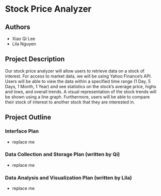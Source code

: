 # Stock Price Analyzer

## Authors
* Xiao Qi Lee
* Lila Nguyen

## Project Description
Our stock price analyzer will allow users to retrieve data on a stock of interest. For access to market data, we will be using Yahoo Finance’s API. Users will be able to view the data within a specified time range (1 Day, 5 Days, 1 Month, 1 Year) and see statistics on the stock’s average price, highs and lows, and overall trends. A visual representation of the stock trends will be shown using a line graph. Furthermore, users will be able to compare their stock of interest to another stock that they are interested in.

## Project Outline
### **Interface Plan**
* replace me
  
### **Data Collection and Storage Plan (written by Qi)**
* replace me
  
### **Data Analysis and Visualization Plan (written by Lila)**
* replace me
